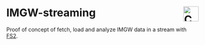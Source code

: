 # IMGW-streaming <a href="https://typelevel.org/cats/"><img src="https://typelevel.org/cats/img/cats-badge.svg" height="40px" align="right" alt="Cats friendly" /></a>

Proof of concept of fetch, load and analyze IMGW data in a stream with [FS2](https://github.com/typelevel/fs2).